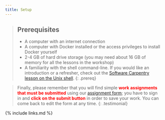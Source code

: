 ```yaml
---
title: Setup
---
```

> ## Prerequisites
>
> * A computer with an internet connection
> * A computer with Docker installed or the access privileges to install Docker yourself
> * 2-4 GB of hard drive storage (you may need about 16 GB of memory for all the lessons in the workshop)
> * A familiarity with the shell command-line. If you would like an introduction or a refresher,
> check out the [Software Carpentry lesson on the Unix shell](https://swcarpentry.github.io/shell-novice/).
{: .prereq}

<!--  
> If you experience problems with clipboard sharing between your host machine and your Docker container, the [text dump file](files/lessonDump.txt) of the lesson might be of help. You can download this file directly in your container using, e.g., the `wget` command, and follow along to copy the necessary commands directly from the text file.
> -->
> Finally, please remember that you will find simple <strong style="color: red;">work assignments that must be submitted</strong> using our [assignment form](https://docs.google.com/forms/d/e/1FAIpQLSfinzqqOt3tNOchikFQRoA4EYnJXuWOV1JBWTBCPnELM-86AA/viewform); you have to sign in and <strong style="color: red;">click on the submit button</strong> in order to save your work.  You can come back to edit the form at any time.
{: .testimonial}

{% include links.md %}
